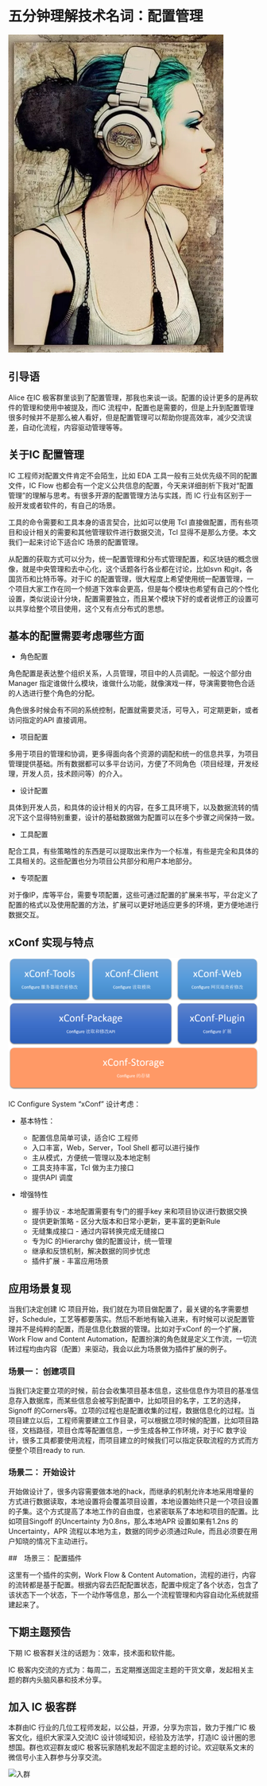# 五分钟理解技术名词：配置管理

![Picture](../res/img/subject_conf.jpg)

## 引导语

Alice 在IC 极客群里谈到了配置管理，那我也来谈一谈。配置的设计更多的是再软件的管理和使用中被提及，而IC 流程中，配置也是需要的，但是上升到配置管理很多时候并不是那么被人看好，但是配置管理可以帮助你提高效率，减少交流误差，自动化流程，内容驱动管理等等。

## 关于IC 配置管理

IC 工程师对配置文件肯定不会陌生，比如 EDA 工具一般有三处优先级不同的配置文件，IC Flow 也都会有一个定义公共信息的配置，今天来详细剖析下我对“配置管理”的理解与思考。有很多开源的配置管理方法与实践，而 IC 行业有区别于一般开发或者软件的，有自己的场景。

工具的命令需要和工具本身的语言契合，比如可以使用 Tcl 直接做配置，而有些项目和设计相关的需要和其他管理软件进行数据交流，Tcl 显得不是那么方便。本文我们一起来讨论下适合IC 场景的配置管理。

从配置的获取方式可以分为，统一配置管理和分布式管理配置，和区块链的概念很像，就是中央管理和去中心化，这个话题各行各业都在讨论，比如svn 和git，各国货币和比特币等。对于IC 的配置管理，很大程度上希望使用统一配置管理，一个项目大家工作在同一个频道下效率会更高，但是每个模块也希望有自己的个性化设置，类似说设计分块，配置需要独立，而且某个模块下好的或者说修正的设置可以共享给整个项目使用，这个又有点分布式的思想。

## 基本的配置需要考虑哪些方面

- 角色配置

角色配置是表达整个组织关系，人员管理，项目中的人员调配。一般这个部分由 Manager 指定谁做什么模块，谁做什么功能，就像演戏一样，导演需要物色合适的人选进行整个角色的分配。

角色很多时候会有不同的系统控制，配置就需要灵活，可导入，可定期更新，或者访问指定的API 直接调用。

- 项目配置

多用于项目的管理和协调，更多得面向各个资源的调配和统一的信息共享，为项目管理提供基础。所有数据都可以多平台访问，方便了不同角色（项目经理，开发经理，开发人员，技术顾问等）的介入。

- 设计配置

具体到开发人员，和具体的设计相关的内容，在多工具环境下，以及数据流转的情况下这个显得特别重要，设计的基础数据做为配置可以在多个步骤之间保持一致。

- 工具配置

配合工具，有些策略性的东西是可以提取出来作为一个标准，有些是完全和具体的工具相关的。这些配置也分为项目公共部分和用户本地部分。

- 专项配置

对于像IP，库等平台，需要专项配置，这些可通过配置的扩展来书写，平台定义了配置的格式以及使用配置的方法，扩展可以更好地适应更多的环境，更方便地进行数据交互。

## xConf 实现与特点

![xConf 实现图](../res/img/conf_structure.png)

IC Configure System “xConf” 设计考虑：

- 基本特性：
  - 配置信息简单可读，适合IC 工程师
  - 入口丰富，Web，Server，Tool Shell 都可以进行操作
  - 主从模式，方便统一管理以及本地定制
  - 工具支持丰富，Tcl 做为主力接口
  - 提供API 调度

- 增强特性
  - 握手协议 - 本地配置需要有专门的握手key 来和项目协议进行数据交换
  - 提供更新策略 - 区分大版本和日常小更新，更丰富的更新Rule
  - 无缝集成接口 - 通过内容转换完成无缝接口
  - 专为IC 的Hierarchy 做的配置设计，统一管理
  - 继承和反馈机制，解决数据的同步忧虑
  - 插件扩展 - 丰富应用场景

## 应用场景复现

当我们决定创建 IC 项目开始，我们就在为项目做配置了，最关键的名字需要想好，Schedule，工艺等都要落实。然后不断地有输入进来，有时候可以说配置管理并不是纯粹的配置，而是信息化数据的管理。比如对于xConf 的一个扩展，Work Flow and Content Automation，配置扮演的角色就是定义工作流，一切流转过程均由内容（配置）来驱动，我会以此为场景做为插件扩展的例子。

### 场景一： 创建项目

当我们决定要立项的时候，前台会收集项目基本信息，这些信息作为项目的基准信息存入数据库，而某些信息会被写到配置中，比如项目的名字，工艺的选择，Signoff 的Corners等。立项的过程也是配置收集的过程，数据信息化的过程。当项目建立以后，工程师需要建立工作目录，可以根据立项时候的配置，比如项目路径，文档路径，项目仓库等配置信息，一步生成各种工作环境，对于IC 数字设计，很多工具都要使用流程，而项目建立的时候我们可以指定获取流程的方式而方便整个项目ready to run.

### 场景二： 开始设计

开始做设计了，很多内容需要做本地的hack，而继承的机制允许本地采用增量的方式进行数据读取，本地设置将会覆盖项目设置，本地设置始终只是一个项目设置的子集。这个方式提高了本地工作的自由度，也紧密联系了本地和项目的配置。比如项目Singoff 的Uncertainty 为0.8ns，那么本地APR 设置如果有1.2ns 的Uncertainty，APR 流程以本地为主，数据的同步必须通过Rule，而且必须要在用户知晓的情况下主动进行。

##　场景三： 配置插件

这里有一个插件的实例，Work Flow & Content Automation，流程的进行，内容的流转都是基于配置。根据内容去匹配配置状态，配置中规定了各个状态，包含了该状态下一个状态，下一个动作等信息，那么一个流程管理和内容自动化系统就搭建起来了。

## 下期主题预告

下期 IC 极客群关注的话题为：效率，技术面和软件能。

IC 极客内交流的方式为：每周二，五定期推送固定主题的干货文章，发起相关主题的群内头脑风暴和技术分享。

## 加入 IC 极客群

本群由IC 行业的几位工程师发起，以公益，开源，分享为宗旨，致力于推广IC 极客文化，组织大家深入交流IC 设计领域知识，经验及方法学，打造IC 设计圈的思想国。群也欢迎群友或IC 极客玩家随机发起不固定主题的讨论。欢迎联系文末的微信号小主入群参与分享交流。

![入群](../res/img/wechat_sgsphoto.jpg)